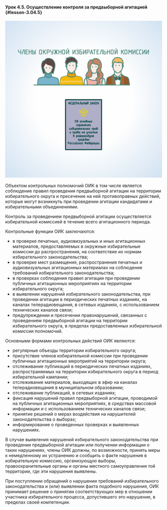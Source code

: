 #### Урок 4.5. Осуществление контроля за предвыборной агитацией {#lesson-3.04.5}

![Рисунок 4.5.1. Избирательные комиссии, в соответствии с Федеральным законом от 12.06.2002 № 67-ФЗ, осуществляют на территории избирательного округа контроль за соблюдением избирательных прав граждан Российской Федерации в ходе подготовки и проведения избирательной кампании ](./3.04.5.1.svg)

Объектом контрольных полномочий ОИК в том числе является соблюдение правил проведения предвыборной агитации на территории избирательного округа и пресечение на ней противоправных действий, которые могут возникнуть при проведении агитации кандидатами и избирательными объединениями.

Контроль за проведением предвыборной агитации осуществляется избирательной комиссией в течение всего агитационного периода.

Контрольные функции ОИК заключаются:

- в проверке печатных, аудиовизуальных и иных агитационных материалов, предоставляемых в окружные избирательные комиссии до распространения, на соответствие их нормам избирательного законодательства;
- в проверке мест размещения, распространения печатных и аудиовизуальных агитационных материалах на соблюдение требований избирательного законодательства;
- в проверках соблюдения правил агитации при проведении публичных агитационных мероприятиях на территории избирательного округа;
- в выявлении нарушений избирательного законодательства, при проведении агитации в периодических печатных изданиях, на каналах телерадиовещания, в сетевых изданиях, с использованием технических каналов связи;
- предупреждении и пресечении правонарушений, связанных с проведением предвыборной агитации на территории избирательного округа, в пределах предоставленных избирательной комиссии полномочий.

Основными формами контрольных действий ОИК являются: 

- регулярные объезды территории избирательного округа; 
- присутствие членов избирательной комиссии при проведении публичных агитационных мероприятий на территории округа;
- отслеживание публикаций в периодических печатных изданиях, распространяемых на территории избирательного округа в период избирательной кампании;
- отслеживание материалов, выходящих в эфир на каналах телерадиовещания в муниципальном образовании;
- отслеживание публикаций, в сетевых изданиях;
- фиксация нарушений правил предвыборной агитации, проводимой на публичных агитационных мероприятиях, в средствах массовой информации и с использованием технических каналов связи;
- принятие решений о мерах воздействия на нарушителей законодательства о выборах;
- информирование о проведенных проверках и выявленных нарушениях.

В случае выявления нарушений избирательного законодательства при проведении предвыборной агитации или получении информации о таких нарушениях, члены ОИК должны, по возможности, принять меры к немедленному их устранению и сообщить о факте нарушения в избирательную комиссию, организующую выборы, правоохранительные органы и органы местного самоуправления той территории, где эти нарушения выявлены.

При поступлении обращений о нарушении требований избирательного законодательства и (или) выявлении факта подобного нарушения, ОИК принимает решение о принятии соответствующих мер в отношении участника избирательного процесса, допустившего это нарушение, в пределах своей компетенции.
